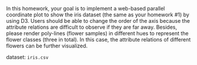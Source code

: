 In this homework, your goal is to implement a web-based parallel coordinate plot to show the iris dataset (the same as your homework #1) by using D3. Users should be able to change the order of the axis because the attribute relations are difficult to observe if they are far away. Besides, please render poly-lines (flower samples) in different hues to represent the flower classes (three in total). In this case, the attribute relations of different flowers can be further visualized.

dataset: `iris.csv`
